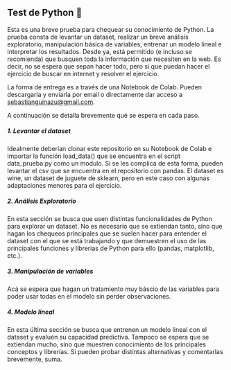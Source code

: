 ## Test de Python 🐍

Esta es una breve prueba para chequear su conocimiento de Python. La prueba consta de levantar un dataset, realizar un breve análisis exploratorio, manipulación básica de variables, entrenar un modelo lineal e interpretar los resultados. Desde ya, está permitido (e incluso se recomienda) que busquen toda la información que necesiten en la web. Es decir, no se espera que sepan hacer todo, pero si que puedan hacer el ejercicio de buscar en internet y resolver el ejercicio. 

La forma de entrega es a través de una Notebook de Colab. Pueden descargarla y enviarla por email o directamente dar acceso a sebastianguinazu@gmail.com. 

A continuación se detalla brevemente qué se espera en cada paso.

##### 1. Levantar el dataset
Idealmente deberían clonar este repositorio en su Notebook de Colab e importar la función load_data() que se encuentra en el script data_prueba.py como un modulo. Si se les complica de esta forma, pueden levantar el csv que se encuentra en el repositorio con pandas. El dataset es wine, un dataset de juguete de sklearn, pero en este caso con algunas adaptaciones menores para el ejercicio.

##### 2. Análisis Exploratorio
En esta sección se busca que usen distintas funcionalidades de Python para explorar un dataset. No es necesario que se extiendan tanto, sino que hagan los chequeos principales que se suelen hacer para entender el dataset con el que se está trabajando y que demuestren el uso de las principales funciones y librerias de Python para ello (pandas, matplotlib, etc.).

##### 3. Manipulación de variables
Acá se espera que hagan un tratamiento muy báscio de las variables para poder usar todas en el modelo sin perder observaciones.

##### 4. Modelo lineal
En esta última sección se busca que entrenen un modelo lineal con el dataset y evaluén su capacidad predictiva. Tampoco se espera que se extiendan mucho, sino que muestren conocimiento de los principales conceptos y librerías. Si pueden probar distintas alternativas y comentarlas brevemente, suma.